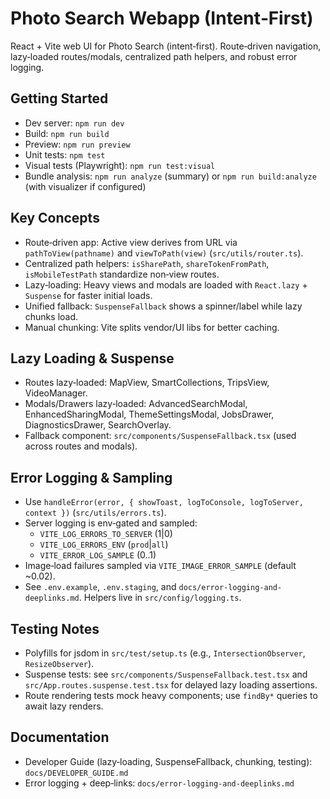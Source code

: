 # Photo Search Webapp (Intent‑First)

React + Vite web UI for Photo Search (intent‑first). Route‑driven navigation, lazy‑loaded routes/modals, centralized path helpers, and robust error logging.

## Getting Started

- Dev server: `npm run dev`
- Build: `npm run build`
- Preview: `npm run preview`
- Unit tests: `npm test`
- Visual tests (Playwright): `npm run test:visual`
- Bundle analysis: `npm run analyze` (summary) or `npm run build:analyze` (with visualizer if configured)

## Key Concepts

- Route‑driven app: Active view derives from URL via `pathToView(pathname)` and `viewToPath(view)` (`src/utils/router.ts`).
- Centralized path helpers: `isSharePath`, `shareTokenFromPath`, `isMobileTestPath` standardize non‑view routes.
- Lazy‑loading: Heavy views and modals are loaded with `React.lazy` + `Suspense` for faster initial loads.
- Unified fallback: `SuspenseFallback` shows a spinner/label while lazy chunks load.
- Manual chunking: Vite splits vendor/UI libs for better caching.

## Lazy Loading & Suspense

- Routes lazy‑loaded: MapView, SmartCollections, TripsView, VideoManager.
- Modals/Drawers lazy‑loaded: AdvancedSearchModal, EnhancedSharingModal, ThemeSettingsModal, JobsDrawer, DiagnosticsDrawer, SearchOverlay.
- Fallback component: `src/components/SuspenseFallback.tsx` (used across routes and modals).

## Error Logging & Sampling

- Use `handleError(error, { showToast, logToConsole, logToServer, context })` (`src/utils/errors.ts`).
- Server logging is env‑gated and sampled:
  - `VITE_LOG_ERRORS_TO_SERVER` (1|0)
  - `VITE_LOG_ERRORS_ENV` (`prod`|`all`)
  - `VITE_ERROR_LOG_SAMPLE` (0..1)
- Image‑load failures sampled via `VITE_IMAGE_ERROR_SAMPLE` (default ~0.02).
- See `.env.example`, `.env.staging`, and `docs/error-logging-and-deeplinks.md`. Helpers live in `src/config/logging.ts`.

## Testing Notes

- Polyfills for jsdom in `src/test/setup.ts` (e.g., `IntersectionObserver`, `ResizeObserver`).
- Suspense tests: see `src/components/SuspenseFallback.test.tsx` and `src/App.routes.suspense.test.tsx` for delayed lazy loading assertions.
- Route rendering tests mock heavy components; use `findBy*` queries to await lazy renders.

## Documentation

- Developer Guide (lazy‑loading, SuspenseFallback, chunking, testing): `docs/DEVELOPER_GUIDE.md`
- Error logging + deep‑links: `docs/error-logging-and-deeplinks.md`
